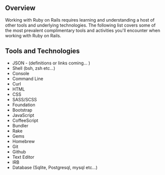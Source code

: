 
## Overview

Working with Ruby on Rails requires learning and understanding a host of other
tools and underlying technologies.  The following list covers some of the most
prevalent complimentary tools and activities you'll encounter when working with
Ruby on Rails.


## Tools and Technologies
*   JSON - (definitions or links coming... )
*   Shell (bsh, zsh etc...)
*   Console
*   Command Line
*   Curl
*   HTML
*   CSS
*   SASS/SCSS
*   Foundation
*   Bootstrap
*   JavaScript
*   CoffeeScript
*   Bundler
*   Rake
*   Gems
*   Homebrew
*   Git
*   Github
*   Text Editor
*   IRB
*   Database (Sqlite, Postgresql, mysql etc...)
